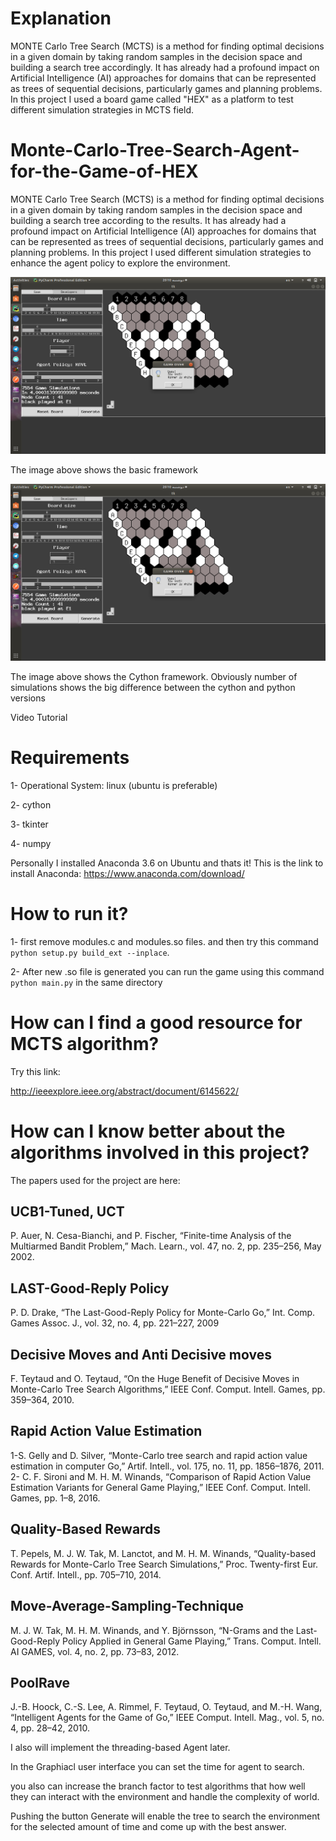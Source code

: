 # Explanation

MONTE Carlo Tree Search (MCTS) is a method for finding optimal decisions in a given 
domain by taking random samples in the decision space and building a search tree accordingly. 
It has already had a profound impact on Artificial Intelligence (AI) approaches for domains 
that can be represented as trees of sequential decisions, particularly games and planning problems. 
In this project I used a board game called "HEX" as a platform to test different simulation strategies 
in MCTS field.


# Monte-Carlo-Tree-Search-Agent-for-the-Game-of-HEX
MONTE Carlo Tree Search (MCTS) is a method for finding optimal decisions in a 
given domain by taking random samples in the decision space and building a search 
tree according to the results. It has already had a profound impact on Artificial 
Intelligence (AI) approaches for domains that can be represented as trees of sequential
 decisions, particularly games and planning problems. In this project I used different 
 simulation strategies to enhance the agent policy to explore the environment.

![alt text](./images/RAVE-python-version.png)

The image above shows the basic framework

![alt text](./images/RAVE-python-version.png)

The image above shows the Cython framework. Obviously number of simulations shows the
 big difference between the cython and python versions

Video Tutorial

# Requirements
1- Operational System: linux (ubuntu is preferable)

2- cython

3- tkinter

4- numpy

Personally I installed Anaconda 3.6 on Ubuntu and thats it!
This is the link to install Anaconda:
https://www.anaconda.com/download/

# How to run it?

1- first remove modules.c and modules.so files. and then try this command `python setup.py build_ext --inplace`.

2- After new .so file is generated you can run the game using this command `python main.py` in the same directory

# How can I find a good resource for MCTS algorithm?
Try this link:

http://ieeexplore.ieee.org/abstract/document/6145622/

# How can I know better about the algorithms involved in this project?
The papers used for the project are here:

## UCB1-Tuned, UCT
P. Auer, N. Cesa-Bianchi, and P. Fischer, “Finite-time Analysis of the Multiarmed Bandit Problem,” 
Mach. Learn., vol. 47, no. 2, pp. 235–256, May 2002.

## LAST-Good-Reply Policy
P. D. Drake, “The Last-Good-Reply Policy for Monte-Carlo Go,” 
Int. Comp. Games Assoc. J., vol. 32, no. 4, pp. 221–227, 2009

## Decisive Moves and Anti Decisive moves
F. Teytaud and O. Teytaud, “On the Huge Benefit of Decisive Moves in Monte-Carlo Tree Search Algorithms,” 
IEEE Conf. Comput. Intell. Games, pp. 359–364, 2010.

## Rapid Action Value Estimation
1-S. Gelly and D. Silver, “Monte-Carlo tree search and rapid action value estimation in computer Go,”
 Artif. Intell., vol. 175, no. 11, pp. 1856–1876, 2011.
2- C. F. Sironi and M. H. M. Winands, “Comparison of Rapid Action Value Estimation Variants for General Game Playing,” 
IEEE Conf. Comput. Intell. Games, pp. 1–8, 2016.

## Quality-Based Rewards
T. Pepels, M. J. W. Tak, M. Lanctot, and M. H. M. Winands, 
“Quality-based Rewards for Monte-Carlo Tree Search Simulations,” 
Proc. Twenty-first Eur. Conf. Artif. Intell., pp. 705–710, 2014.

## Move-Average-Sampling-Technique
M. J. W. Tak, M. H. M. Winands, and Y. Björnsson, 
“N-Grams and the Last-Good-Reply Policy Applied in General Game Playing,” 
Trans. Comput. Intell. AI GAMES, vol. 4, no. 2, pp. 73–83, 2012.

## PoolRave
J.-B. Hoock, C.-S. Lee, A. Rimmel, F. Teytaud, O. Teytaud, and M.-H. Wang, 
“Intelligent Agents for the Game of Go,” IEEE Comput. Intell. Mag., vol. 5, no. 4, pp. 28–42, 2010.

I also will implement the threading-based Agent later.


In the Graphiacl user interface you can set the time for agent to search.

you also can increase the branch factor to test algorithms that how well they can 
interact with the environment and handle the complexity of world.

Pushing the button Generate will enable the tree to search the environment for the 
selected amount of time and come up with the best answer.


